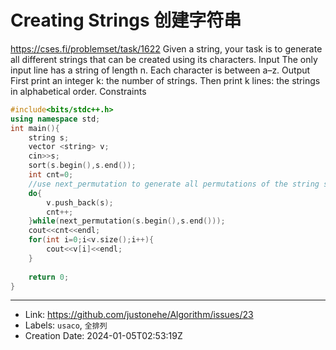 # Creating Strings 创建字符串

https://cses.fi/problemset/task/1622
Given a string, your task is to generate all different strings that can be created using its characters.
Input
The only input line has a string of length n. Each character is between a–z.
Output
First print an integer k: the number of strings. Then print k lines: the strings in alphabetical order.
Constraints
```C++
#include<bits/stdc++.h>
using namespace std;
int main(){
    string s;
    vector <string> v;
    cin>>s;
    sort(s.begin(),s.end());
    int cnt=0;
    //use next_permutation to generate all permutations of the string s, add to vector v
    do{
        v.push_back(s);
        cnt++;
    }while(next_permutation(s.begin(),s.end()));
    cout<<cnt<<endl;
    for(int i=0;i<v.size();i++){
        cout<<v[i]<<endl;
    }
    
    return 0;
}
```

---

* Link: https://github.com/justonehe/Algorithm/issues/23
* Labels: `usaco`, `全排列`
* Creation Date: 2024-01-05T02:53:19Z
